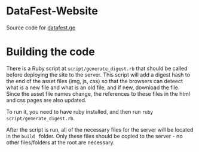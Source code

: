 # DataFest-Website
Source code for [datafest.ge](https://datafest.ge)

# Building the code
There is a Ruby script at `script/generate_digest.rb` that should be called before deploying the site to the server. This script will add a digest hash to the end of the asset files (img, js, css) so that the browsers can deteect what is a new file and what is an old file, and if new, download the file. Since the asset file names change, the references to these files in the html and css pages are also updated.

To run it, you need to have ruby installed, and then run `ruby script/generate_digest.rb`.

After the script is run, all of the necessary files for the server will be located in the `build ` folder. Only these files should be copied to the server - no other files/folders at the root are necessary.